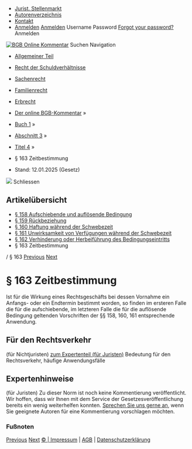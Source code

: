   * [Jurist. Stellenmarkt](https://bgb.kommentar.de/Buch-1/Abschnitt-3/Titel-4/</job-board> "Jurist. Stellenmarkt")
  * [Autorenverzeichnis](https://bgb.kommentar.de/Buch-1/Abschnitt-3/Titel-4/</Autorenverzeichnis> "Autorenverzeichnis")
  * [Kontakt](https://bgb.kommentar.de/Buch-1/Abschnitt-3/Titel-4/</Kontakt>)
  * [Anmelden](https://bgb.kommentar.de/Buch-1/Abschnitt-3/Titel-4/<#login> "show login form") [Anmelden](https://bgb.kommentar.de/Buch-1/Abschnitt-3/Titel-4/<#> "hide login form") Username Password
[Forgot your password?](https://bgb.kommentar.de/Buch-1/Abschnitt-3/Titel-4/</user/forgotpassword>) Anmelden 


[![BGB Online Kommentar](https://bgb.kommentar.de/extension/bgb/design/bgb/images/logo.png)](https://bgb.kommentar.de/Buch-1/Abschnitt-3/Titel-4/</> "BGB Online Kommentar")
Suchen
Navigation
  * [Allgemeiner Teil](https://bgb.kommentar.de/Buch-1/Abschnitt-3/Titel-4/</Buch-1>)
  * [Recht der Schuldverhältnisse](https://bgb.kommentar.de/Buch-1/Abschnitt-3/Titel-4/</Buch-2>)
  * [Sachenrecht](https://bgb.kommentar.de/Buch-1/Abschnitt-3/Titel-4/</Buch-3>)
  * [Familienrecht](https://bgb.kommentar.de/Buch-1/Abschnitt-3/Titel-4/</Buch-4>)
  * [Erbrecht](https://bgb.kommentar.de/Buch-1/Abschnitt-3/Titel-4/</Buch-5>)


  * [Der online BGB-Kommentar](https://bgb.kommentar.de/Buch-1/Abschnitt-3/Titel-4/</>) »
  * [Buch 1](https://bgb.kommentar.de/Buch-1/Abschnitt-3/Titel-4/</Buch-1>) »
  * [Abschnitt 3](https://bgb.kommentar.de/Buch-1/Abschnitt-3/Titel-4/</Buch-1/Abschnitt-3>) »
  * [Titel 4](https://bgb.kommentar.de/Buch-1/Abschnitt-3/Titel-4/</Buch-1/Abschnitt-3/Titel-4>) »
  * § 163 Zeitbestimmung 
  * Stand: 12.01.2025 (Gesetz) 


![](https://vg01.met.vgwort.de/na/1c9909529ead4f509072c06d9081a7d5)
Schliessen 
## Artikelübersicht
  * [ § 158 Aufschiebende und auflösende Bedingung ](https://bgb.kommentar.de/Buch-1/Abschnitt-3/Titel-4/</Buch-1/Abschnitt-3/Titel-4/Aufschiebende-und-aufloesende-Bedingung>)
  * [ § 159 Rückbeziehung ](https://bgb.kommentar.de/Buch-1/Abschnitt-3/Titel-4/</Buch-1/Abschnitt-3/Titel-4/Rueckbeziehung>)
  * [ § 160 Haftung während der Schwebezeit ](https://bgb.kommentar.de/Buch-1/Abschnitt-3/Titel-4/</Buch-1/Abschnitt-3/Titel-4/Haftung-waehrend-der-Schwebezeit>)
  * [ § 161 Unwirksamkeit von Verfügungen während der Schwebezeit ](https://bgb.kommentar.de/Buch-1/Abschnitt-3/Titel-4/</Buch-1/Abschnitt-3/Titel-4/Unwirksamkeit-von-Verfuegungen-waehrend-der-Schwebezeit>)
  * [ § 162 Verhinderung oder Herbeiführung des Bedingungseintritts ](https://bgb.kommentar.de/Buch-1/Abschnitt-3/Titel-4/</Buch-1/Abschnitt-3/Titel-4/Verhinderung-oder-Herbeifuehrung-des-Bedingungseintritts>)
  * § 163 Zeitbestimmung 


/ § 163 
[Previous](https://bgb.kommentar.de/Buch-1/Abschnitt-3/Titel-4/</Buch-1/Abschnitt-3/Titel-4/Verhinderung-oder-Herbeifuehrung-des-Bedingungseintritts> "§ 162 Verhinderung oder Herbeiführung des Bedingungseintritts") [Next](https://bgb.kommentar.de/Buch-1/Abschnitt-3/Titel-4/</Buch-1/Abschnitt-3/Titel-5/Wirkung-der-Erklaerung-des-Vertreters> "§ 164 Wirkung der Erklärung des Vertreters")
# § 163 Zeitbestimmung
Ist für die Wirkung eines Rechtsgeschäfts bei dessen Vornahme ein Anfangs- oder ein Endtermin bestimmt worden, so finden im ersteren Falle die für die aufschiebende, im letzteren Falle die für die auflösende Bedingung geltenden Vorschriften der §§ 158, 160, 161 entsprechende Anwendung.
## Für den Rechtsverkehr 
(für Nichtjuristen)
[zum Expertenteil (für Juristen)](https://bgb.kommentar.de/Buch-1/Abschnitt-3/Titel-4/<#expertenhinweise>)
Bedeutung für den Rechtsverkehr, häufige Anwendungsfälle
## Expertenhinweise
(für Juristen)
Zu dieser Norm ist noch keine Kommentierung veröffentlicht. Wir hoffen, dass wir Ihnen mit dem Service der Gesetzesveröffentlichung bereits ein wenig weiterhelfen konnten. [Sprechen Sie uns gerne an](https://bgb.kommentar.de/Buch-1/Abschnitt-3/Titel-4/</Kontakt>), wenn Sie geeignete Autoren für eine Kommentierung vorschlagen möchten. 
### Fußnoten
[Previous](https://bgb.kommentar.de/Buch-1/Abschnitt-3/Titel-4/</Buch-1/Abschnitt-3/Titel-4/Verhinderung-oder-Herbeifuehrung-des-Bedingungseintritts> "§ 162 Verhinderung oder Herbeiführung des Bedingungseintritts") [Next](https://bgb.kommentar.de/Buch-1/Abschnitt-3/Titel-4/</Buch-1/Abschnitt-3/Titel-5/Wirkung-der-Erklaerung-des-Vertreters> "§ 164 Wirkung der Erklärung des Vertreters")
[© | Impressum](https://bgb.kommentar.de/Buch-1/Abschnitt-3/Titel-4/</Kontakt>) | [AGB](https://bgb.kommentar.de/Buch-1/Abschnitt-3/Titel-4/</AGB>) | [Datenschutzerklärung](https://bgb.kommentar.de/Buch-1/Abschnitt-3/Titel-4/</Datenschutzerklaerung-fuer-Leser>)
